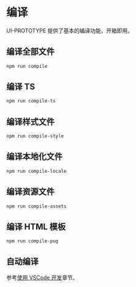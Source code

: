 # 编译
UI-PROTOTYPE 提供了基本的编译功能，开箱即用。

## 编译全部文件
```sh
npm run compile
```

## 编译 TS
```sh
npm run compile-ts
```

## 编译样式文件
```sh
npm run compile-style
```

## 编译本地化文件
```sh
npm run compile-locale
```

## 编译资源文件
```sh
npm run compile-assets
```

## 编译 HTML 模板
```sh
npm run compile-pug
```

## 自动编译
参考[使用 VSCode 开发](./vscode.md)章节。
